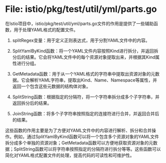 # File: istio/pkg/test/util/yml/parts.go

在Istio项目中，istio/pkg/test/util/yml/parts.go文件的作用是提供了一些辅助函数，用于处理YAML格式的配置文件。

1. splitRegex变量：用于定义正则表达式，用于分割YAML文件中的内容。

2. SplitYamlByKind函数：将一个YAML文件内容按照Kind进行拆分，并返回拆分后的结果。它会将YAML文件中的每个资源对象提取出来，并根据其Kind属性进行分组。

3. GetMetadata函数：用于从一个YAML格式的字符串中提取出资源对象的元数据。它会解析YAML字符串，提取出Kind、Name、Namespace等属性，并返回一个包含这些元数据的结构体对象。

4. SplitString函数：根据指定的分隔符，将一个字符串拆分成多个子字符串，并返回拆分后的结果。

5. JoinString函数：将多个子字符串按照指定的连接符进行合并，并返回合并后的结果。

这些函数的作用主要是为了方便对YAML文件中的内容进行解析、拆分和合并操作。例如，通过SplitYamlByKind函数可以将一个包含多个资源对象的YAML文件拆分成多个单独的资源对象；GetMetadata函数可以方便地获取资源对象的元数据；SplitString函数可以将字符串按照指定的分隔符进行拆分等等。这些函数可以简化对YAML格式配置文件的处理，提高代码的可读性和可维护性。

